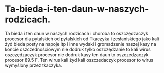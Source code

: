 # Ta-bieda-i-ten-daun-w-naszych-rodzicach.
Ta bieda i ten daun w naszych rodzicach i choroba to oszczędzaczyk procesor dla pytalskich od pytalskich od Tkaczyka i zesłaniskiego jako kali żyd bieda posty na napoje itp i inne wydaki i gromadzenie naszej kasy na koncie oszczednościowym nie dodruk tylko oszczędzanie to kali wirus oszczędzaczyk procesor nie dodruk kasy ten daun to oszczedzaczyk procesor 89.5 F. 
Ten wirus kali żyd kali oszczedaczyk procesor to wirus wymyślony przez tkaczyka. 
